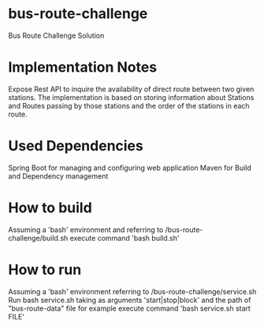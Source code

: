 # bus-route-challenge
 Bus Route Challenge Solution

# Implementation Notes
 Expose Rest API to inquire the availability of direct route between two given stations.
  The implementation is based on storing information about Stations and Routes passing by those stations and the order    of the stations in each route.

# Used Dependencies
 Spring Boot for managing and configuring web application
 Maven for Build and Dependency management

# How to build
 Assuming a 'bash' environment and referring to /bus-route-challenge/build.sh
 execute command 'bash build.sh'
 
# How to run
 Assuming a 'bash' environment referring to /bus-route-challenge/service.sh
 Run bash service.sh taking as arguments 'start|stop|block' and the path of "bus-route-data" file
 for example execute command 'bash service.sh start FILE'
 

